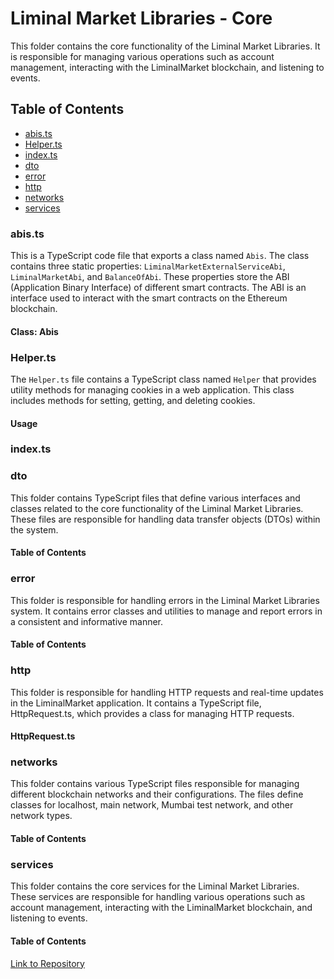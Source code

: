 # Liminal Market Libraries - Core

This folder contains the core functionality of the Liminal Market Libraries. It is responsible for managing various operations such as account management, interacting with the LiminalMarket blockchain, and listening to events.

## Table of Contents

- [abis.ts](#abis.ts)
- [Helper.ts](#Helper.ts)
- [index.ts](#index.ts)
- [dto](#dto)
- [error](#error)
- [http](#http)
- [networks](#networks)
- [services](#services)

### abis.ts

This is a TypeScript code file that exports a class named `Abis`. The class contains three static properties: `LiminalMarketExternalServiceAbi`, `LiminalMarketAbi`, and `BalanceOfAbi`. These properties store the ABI (Application Binary Interface) of different smart contracts. The ABI is an interface used to interact with the smart contracts on the Ethereum blockchain.

#### Class: Abis

### Helper.ts

The `Helper.ts` file contains a TypeScript class named `Helper` that provides utility methods for managing cookies in a web application. This class includes methods for setting, getting, and deleting cookies.

#### Usage

### index.ts

### dto

This folder contains TypeScript files that define various interfaces and classes related to the core functionality of the Liminal Market Libraries. These files are responsible for handling data transfer objects (DTOs) within the system.

#### Table of Contents

### error

This folder is responsible for handling errors in the Liminal Market Libraries system. It contains error classes and utilities to manage and report errors in a consistent and informative manner.

#### Table of Contents

### http

This folder is responsible for handling HTTP requests and real-time updates in the LiminalMarket application. It contains a TypeScript file, HttpRequest.ts, which provides a class for managing HTTP requests.

#### HttpRequest.ts

### networks

This folder contains various TypeScript files responsible for managing different blockchain networks and their configurations. The files define classes for localhost, main network, Mumbai test network, and other network types.

#### Table of Contents

### services

This folder contains the core services for the Liminal Market Libraries. These services are responsible for handling various operations such as account management, interacting with the LiminalMarket blockchain, and listening to events.

#### Table of Contents

[Link to Repository](https://github.com/liminal-market/liminal.market.libraries/tree/main/javascript/core/src)